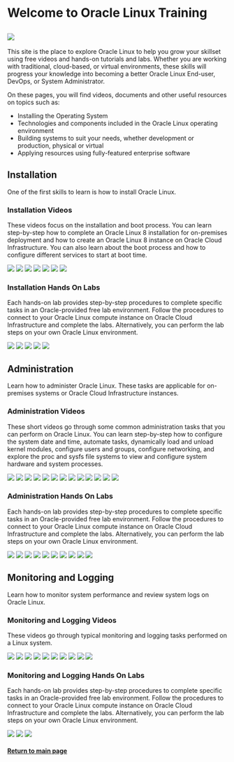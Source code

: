 
# Welcome to Oracle Linux Training
![](../common/images/OL-1200x200-banner.png)
---
This site is the place to explore Oracle Linux to help you grow your skillset using free videos and hands-on tutorials and labs. Whether you are working with traditional, cloud-based, or virtual environments, these skills will progress your knowledge into becoming a better Oracle Linux End-user, DevOps, or System Administrator.

On these pages, you will find videos, documents and other useful resources on topics such as:

- Installing the Operating System
- Technologies and components included in the Oracle Linux operating environment
- Building systems to suit your needs, whether development or production, physical or virtual
- Applying resources using fully-featured enterprise software

## Installation
One of the first skills to learn is how to install Oracle Linux.

### Installation Videos
These videos focus on the installation and boot process. You can learn step-by-step how to complete an Oracle Linux 8 installation for on-premises deployment and how to create an Oracle Linux 8 instance on Oracle Cloud Infrastructure. You can also learn about the boot process and how to configure different services to start at boot time.

[![](../common/images/install_tmp.png)](https://youtu.be/l6fapYCHaQ0)
[![](../common/images/installoci_tmp.png)](https://youtu.be/ETpaOwAcB7M)
[![](../common/images/bios_tmp.png)](https://youtu.be/NP9BHTjih7g)
[![](../common/images/grub2_tmp.png)](https://youtu.be/0dv87RFGcKI)
[![](../common/images/uefi_tmp.png)](https://youtu.be/OVeso8h5HZA)
[![](../common/images/systemd_tmp.png)](https://youtu.be/9uDvnZKhU8A)
[![](../common/images/sysdtrgs_tmp.png)](https://youtu.be/Tkxs-wfZrnw)

### Installation Hands On Labs
Each hands-on lab provides step-by-step procedures to complete specific tasks in an Oracle-provided free lab environment. Follow the procedures to connect to your Oracle Linux compute instance on Oracle Cloud Infrastructure and complete the labs. Alternatively, you can perform the lab steps on your own Oracle Linux environment.

[![](../common/images/boot_kernel.png)](https://luna.oracle.com/lab/67f106f2-8c50-442c-b24f-108b806be84f)
[![](../common/images/localize.png)](https://luna.oracle.com/lab/d657ae3c-ac29-4b0a-943e-e533f2e8093b)
[![](../common/images/sysctl.png)](https://luna.oracle.com/lab/aa8f2377-7967-4e45-bf32-bdc8054d5c76)
[![](../common/images/systemd_lab.png)](https://luna.oracle.com/lab/8a060473-bff3-4c04-9799-eb944951007c)
[![](../common/images/centos.png)](https://luna.oracle.com/lab/ee1c4ab9-010f-4b3c-bd1e-cdcca57800a2)

## Administration
Learn how to administer Oracle Linux. These tasks are applicable for on-premises systems or Oracle Cloud Infrastructure instances.

### Administration Videos
These short videos go through some common administration tasks that you can perform on Oracle Linux. You can learn step-by-step how to configure the system date and time, automate tasks, dynamically load and unload kernel modules, configure users and groups, configure networking, and explore the proc and sysfs file systems to view and configure system hardware and system processes.

[![](../common/images/datetime_tmp.png)](https://youtu.be/q8VlYiF5sx8)
[![](../common/images/procfs_tmp.png)](https://youtu.be/1F51ZHAVfAk)
[![](../common/images/sysfs_tmp.png)](https://youtu.be/j9x2cuOE5_Y)
[![](../common/images/cron_tmp.png)](https://youtu.be/BpPGoRYTv9I)
[![](../common/images/anacron_tmp.png)](https://youtu.be/EIV3lpTeqXo)
[![](../common/images/kernelmod_tmp.png)](https://youtu.be/AeW42ZyzHrQ)
[![](../common/images/usergrp_tmp.png)](https://youtu.be/fag6aHNUkdQ)
[![](../common/images/passage_tmp.png)](https://youtu.be/WrcnDpj3axQ)
[![](../common/images/ftp_tmp.png)](https://youtu.be/xpBBUPLEkZg)
[![](../common/images/vim_tmp.png)](https://youtu.be/5xKldV3knzU)
[![](../common/images/leapp_tmp.png)](https://youtu.be/pk6tgzGpAU4)
[![](../common/images/cgroups_tmp.png)](https://youtu.be/AiYK0VBW7e4)
[![](../common/images/selinux_tmp.png)](https://youtu.be/meKjLOxEu_o)

### Administration Hands On Labs
Each hands-on lab provides step-by-step procedures to complete specific tasks in an Oracle-provided free lab environment. Follow the procedures to connect to your Oracle Linux compute instance on Oracle Cloud Infrastructure and complete the labs. Alternatively, you can perform the lab steps on your own Oracle Linux environment.

[![](../common/images/user_grp_lab.png)](https://luna.oracle.com/lab/fb0e97c0-4522-422f-8be3-dd6f70a7b96e)
[![](../common/images/chrony_lab.png)](https://luna.oracle.com/lab/4946609e-41e4-4d26-8501-da948bb299ba)
[![](../common/images/crontab_lab.png)](https://luna.oracle.com/lab/d857ff70-1799-472e-b413-32ea7e356470)
[![](../common/images/tmux_lab.png)](https://luna.oracle.com/lab/4dda7413-1a31-47bf-96c1-8fa6c306dc6b)
[![](../common/images/postfix_lab.png)](https://luna.oracle.com/lab/4255c51c-4f52-45f3-a3e8-125b8cf1b40b)
[![](../common/images/starttls_lab.png)](https://luna.oracle.com/lab/6c0d44b2-1247-4780-a1ae-09f283812ef8)
[![](../common/images/nginx_lab.png)](https://luna.oracle.com/lab/54fa9d88-4243-4b4f-bae2-d52ec8cfb688)
[![](../common/images/leapp_lab.png)](https://luna.oracle.com/lab/908d0e5b-4444-400a-87a7-2a9ec8c27550)
[![](../common/images/cgroups_lab.png)](https://luna.oracle.com/lab/14d89b6d-627b-4f1f-b859-4761e3ed352c)
[![](../common/images/selinux_lab.png)](https://luna.oracle.com/lab/89a09fdd-47c2-4755-b98e-35863bdf7bc0)

## Monitoring and Logging
Learn how to monitor system performance and review system logs on Oracle Linux.

### Monitoring and Logging Videos
These videos go through typical monitoring and logging tasks performed on a Linux system.

[![](../common/images/sos_tmp.png)](https://youtu.be/FD-wgH4xhJI)
[![](../common/images/iostat_tmp.png)](https://youtu.be/BCb1Il1hpgY)
[![](../common/images/mpstat_tmp.png)](https://youtu.be/ioAP964a_Q0)
[![](../common/images/vmstat_tmp.png)](https://youtu.be/WGOWGJGFlvU)
[![](../common/images/top_tmp.png)](https://youtu.be/t3JZ8Tcw7fo)
[![](../common/images/netstat_tmp.png)](https://youtu.be/ucWjQafk1fk)
[![](../common/images/rsyslog_tmp.png)](https://youtu.be/Xxk2bbiwr6M)
[![](../common/images/logwatch_tmp.png)](https://youtu.be/jfdcGZJIuLk)
[![](../common/images/journald_tmp.png)](https://youtu.be/YAMF3ewtfa4)
[![](../common/images/audit_tmp.png)](https://youtu.be/AKwV0DHt6oA)

### Monitoring and Logging Hands On Labs
Each hands-on lab provides step-by-step procedures to complete specific tasks in an Oracle-provided free lab environment. Follow the procedures to connect to your Oracle Linux compute instance on Oracle Cloud Infrastructure and complete the labs. Alternatively, you can perform the lab steps on your own Oracle Linux environment.

[![](../common/images/monitor_lab.png)](https://luna.oracle.com/lab/73bf7efa-53a1-4528-ad60-5f7b721fc3f8)
[![](../common/images/logging_lab.png)](https://luna.oracle.com/lab/3f0906f5-a80e-418b-a8b4-48c60103c55c)
[![](../common/images/audit_lab.png)](https://luna.oracle.com/lab/3a72b337-d8c0-41b9-9193-e1bf50ad2ac9)

#### [Return to main page](../README.md)
